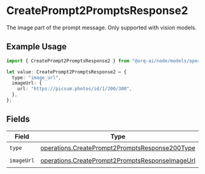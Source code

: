 # CreatePrompt2PromptsResponse2

The image part of the prompt message. Only supported with vision models.

## Example Usage

```typescript
import { CreatePrompt2PromptsResponse2 } from "@orq-ai/node/models/operations";

let value: CreatePrompt2PromptsResponse2 = {
  type: "image_url",
  imageUrl: {
    url: "https://picsum.photos/id/1/200/300",
  },
};
```

## Fields

| Field                                                                                                              | Type                                                                                                               | Required                                                                                                           | Description                                                                                                        |
| ------------------------------------------------------------------------------------------------------------------ | ------------------------------------------------------------------------------------------------------------------ | ------------------------------------------------------------------------------------------------------------------ | ------------------------------------------------------------------------------------------------------------------ |
| `type`                                                                                                             | [operations.CreatePrompt2PromptsResponse200Type](../../models/operations/createprompt2promptsresponse200type.md)   | :heavy_check_mark:                                                                                                 | N/A                                                                                                                |
| `imageUrl`                                                                                                         | [operations.CreatePrompt2PromptsResponseImageUrl](../../models/operations/createprompt2promptsresponseimageurl.md) | :heavy_check_mark:                                                                                                 | N/A                                                                                                                |